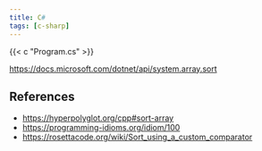 ```yaml
---
title: C#
tags: [c-sharp]
---
```


{{< c "Program.cs" >}}

<https://docs.microsoft.com/dotnet/api/system.array.sort>

## References

- <https://hyperpolyglot.org/cpp#sort-array>
- <https://programming-idioms.org/idiom/100>
- <https://rosettacode.org/wiki/Sort_using_a_custom_comparator>
